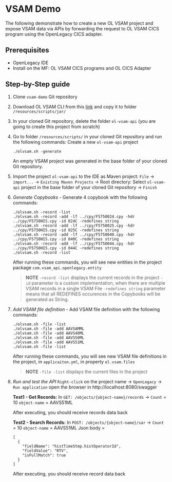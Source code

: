 # VSAM Demo

The following demonstrate how to create a new OL VSAM project and expose VSAM data via APIs by forwarding the request to OL VSAM CICS program using the OpenLegacy CICS adapter.

## Prerequisites
* OpenLegacy IDE
* Install on the MF: OL VSAM CICS programs and OL CICS Adapter

## Step-by-Step guide

1. Clone `vsam-demo` Git repository

2. Download OL VSAM CLI from this [link](https://drive.google.com/file/d/1KS9XcvsrWneotJsY3hdmDcLNJCpit_xn/view?usp=sharing) and copy it to folder `/resources/scripts/jar/`

3. In your cloned Git repository, delete the folder `ol-vsam-api` (you are going to create this project from scratch)

4. Go to folder `/resources/scripts/` in your cloned Git repository and run the following commands:
    Create a new `ol-vsam-api` project
    ```
    ./olvsam.sh -generate
    ```
    An empty VSAM project was generated in the base folder of your cloned Git repository.
    
5. Import the project `ol-vsam-api` to the IDE as Maven project:
   `File` -> `import...` -> `Existing Maven Projects` -> Root directory: Select `ol-vsam-api` project in the base folder of your cloned Git repository -> `Finish`
    
6.	*Generate Copybooks* - Generate 4 copybook with the following commands:
    ```
    ./olvsam.sh -record -list
    ./olvsam.sh -record -add -lf ../cpy/F5750024.cpy -hdr ../cpy/F5750HIS.cpy -id 024C -redefines string
    ./olvsam.sh -record -add -lf ../cpy/F5750025.cpy -hdr ../cpy/F5750HIS.cpy -id 025C -redefines string
    ./olvsam.sh -record -add -lf ../cpy/F5750040.cpy -hdr ../cpy/F5750HIS.cpy -id 040C -redefines string
    ./olvsam.sh -record -add -lf ../cpy/F5750044.cpy -hdr ../cpy/F5750HIS.cpy -id 044C -redefines string
    ./olvsam.sh -record -list
    ```
    After running these commands, you will see new entities in the project package `com.vsam_api.openlegacy.entity`
    > **NOTE**
    > `-record -list` displays the current records in the project
    > `-id` parameter is a custom implementation, when there are multiple VSAM records in a single VSAM File
    > `-redefines string` parameter means that all REDEFINES occurences in the Copybooks will be generated as String.
    
7.	*Add VSAM file definition* - Add VSAM file definition with the following commands:
    ```
    ./olvsam.sh -file -list
    ./olvsam.sh -file -add AAVSAMML
    ./olvsam.sh -file -add AAVS40ML
    ./olvsam.sh -file -add AAVS50ML
    ./olvsam.sh -file -add AAVS51ML
    ./olvsam.sh -file -list
    ```
    After running these commands, you will see new VSAM file definitions in the project, in `applicaiton.yml`, in property `ol.vsam.files`
    > **NOTE**
    > `-file -list` displays the current files in the project

8.  *Run and test the API*
    `Right-click` on the project name -> `OpenLegacy` -> `Run application`
    open the browser in http://localhost:8080/swagger
    
    **Test1 - Get Records:**
    In `GET: /objects/{object-name}/records` ->
    `Count` = 10
    `object-name` = AAVS51ML
    
    After executing, you should receive records data back
    
    **Test2 - Search Records:**
    In `POST: /objects/{object-name}/sar` ->
    `Count` = 10
    `object-name` = AAVS51ML
    Json body =
    ```
    [
      {
        "fieldName": "histTimeStmp.histOperatorId",
        "fieldValue": "RTV",
        "isFullMatch": true
      }
    ]
    ```
    After executing, you should receive record data back
    
    
